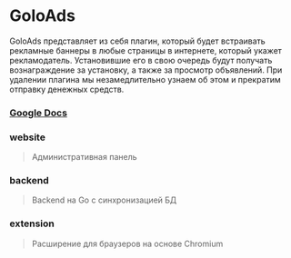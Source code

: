 # GoloAds
GoloAds представляет из себя плагин, который будет встраивать рекламные баннеры в любые страницы в интернете, который укажет рекламодатель. Установившие его в свою очередь будут получать вознаграждение за установку, а также за просмотр объявлений. При удалении плагина мы незамедлительно узнаем об этом и прекратим отправку денежных средств.

### [Google Docs](https://docs.google.com/document/d/1-RmQtZMIU262lwO9hwVKY08qW9FarShcWVkiApywG3I/edit?usp=sharing)

### website
> Административная панель

### backend
> Backend на Go с синхронизацией БД

### extension
> Расширение для браузеров на основе Chromium
